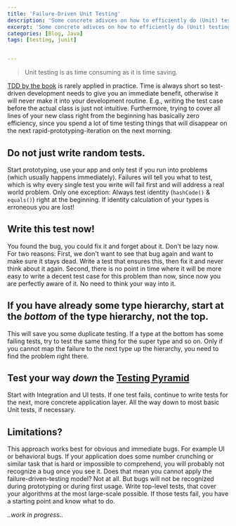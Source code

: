 ```yaml
---
title: 'Failure-Driven Unit Testing'
description: 'Some concrete adivces on how to efficiently do (Unit) testing.'
excerpt: 'Some concrete adivces on how to efficiently do (Unit) testing.'
categories: [Blog, Java]
tags: [testing, junit]


---
```

> Unit testing is as time consuming as it is time saving.

[TDD by the book](http://amzn.to/2v8haz8) is rarely applied in practice. Time is always short so test-driven development needs to give you an immediate benefit, otherwise it will never make it into your development routine. E.g., writing the test case before the actual class is just not intuitive. Furthermore, trying to cover all lines of your new class right from the beginning has basically zero efficiency, since you spend a lot of time testing things that will disappear on the next rapid-prototyping-iteration on the next morning.

## Do not just write random tests.

Start prototyping, use your app and only test if you run into problems (which usually happens immediately). Failures will tell you what to test, which is why every single test you write will fail first and will address a real world problem. Only one exception: Always test identity (`hashCode()` & `equals()`) right at the beginning. If identity calculation of your types is erroneous you are lost!
 
## Write this test now!

You found the bug, you could fix it and forget about it. Don't be lazy now. For two reasons: First, we don't want to see that bug again and want to make sure it stays dead. Write a test that ensures this, then fix it and never think about it again. Second, there is no point in time where it will be more easy to write a decent test case for this problem than now, since now you are perfectly aware of it. No need to think your way into it.
 
## If you have already some type hierarchy, start at the *bottom* of the type hierarchy, not the top.

This will save you some duplicate testing. If a type at the bottom has some failing tests, try to test the same thing for the super type and so on. Only if you cannot map the failure to the next type up the hierarchy, you need to find the problem right there.

## Test your way *down* the [Testing Pyramid](https://martinfowler.com/bliki/TestPyramid.html)

Start with Integration and UI tests. If one test fails, continue to write tests for the next, more concrete application layer. All the way down to most basic Unit tests, if necessary.

## Limitations?

This approach works best for obvious and immediate bugs. For example UI or behavioral bugs.  If your application does some number crunching or similar task that is hard or impossible to comprehend, you will probably not recognize a bug once you see it. Does that mean you cannot apply the failure-driven-testing model? Not at all. But bugs will not be recognized during prototyping or during first usage. Write top-level tests, that cover your algorithms at the most large-scale possible. If those tests fail, you have a starting point and know what to do.




*..work in progress..*